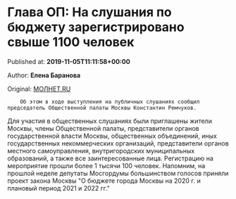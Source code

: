 
# Глава ОП: На слушания по бюджету зарегистрировано свыше 1100 человек

Published at: **2019-11-05T11:11:58+00:00**

Author: **Елена Баранова**

Original: [МОЛНЕТ.RU](https://www.molnet.ru/mos/ru/economics/o_717445)


        Об этом в ходе выступления на публичных слушаниях сообщил председатель Общественной палаты Москвы Константин Ремчуков.
      
Для участия в общественных слушаниях были приглашены жители Москвы, члены Общественной палаты, представители органов государственной власти Москвы, общественных объединений, иных государственных некоммерческих организаций, представители органов местного самоуправления, внутригородских муниципальных образований, а также все заинтересованные лица.
Регистрацию на мероприятие прошли более 1 тысячи 100 человек. Напомним, на прошлой неделе депутаты Мосгордумы большинством голосов приняли проект закона Москвы "О бюджете города Москвы на 2020 г. и плановый период 2021 и 2022 гг."
